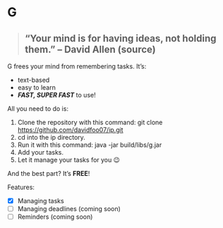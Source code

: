 # **G**
>## “Your mind is for having ideas, not holding them.” – David Allen (source)

G frees your mind from remembering tasks. It’s:

-   text-based
-   easy to learn
-   **_FAST, SUPER FAST_** to use!

All you need to do is:

1. Clone the repository with this command: git clone https://github.com/davidfoo07/ip.git
2. cd into the ip directory.
3. Run it with this command: java -jar build/libs/g.jar
4. Add your tasks.
5. Let it manage your tasks for you 😉

And the best part? It’s **FREE**!

Features:

-   [x] Managing tasks
-   [ ] Managing deadlines (coming soon)
-   [ ] Reminders (coming soon)
